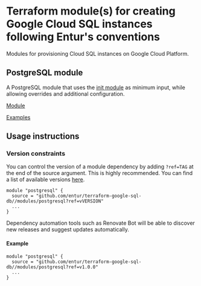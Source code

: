 # Terraform module(s) for creating Google Cloud SQL instances following Entur's conventions

Modules for provisioning Cloud SQL instances on Google Cloud Platform.

## PostgreSQL module

A PostgreSQL module that uses the [init module](https://github.com/entur/terraform-google-init) as minimum input, while allowing overrides and additional configuration.

[Module](modules/postgresql)

[Examples](examples)

## Usage instructions

### Version constraints
You can control the version of a module dependency by adding `?ref=TAG` at the end of the source argument. This is highly recommended. You can find a list of available versions [here](releases).

```
module "postgresql" {
  source = "github.com/entur/terraform-google-sql-db//modules/postgresql?ref=vVERSION"
  ...
}
```

Dependency automation tools such as Renovate Bot will be able to discover new releases and suggest updates automatically.

#### Example

```
module "postgresql" {
  source = "github.com/entur/terraform-google-sql-db//modules/postgresql?ref=v1.0.0"
  ...
}
```